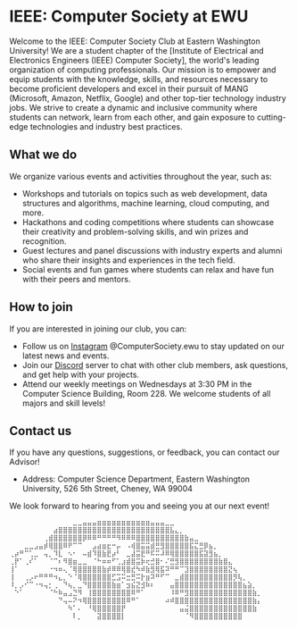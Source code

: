 # IEEE: Computer Society at EWU

Welcome to the IEEE: Computer Society Club at Eastern Washington University! We are a student chapter of the [Institute of Electrical and Electronics Engineers (IEEE) Computer Society], the world's leading organization of computing professionals. Our mission is to empower and equip students with the knowledge, skills, and resources necessary to become proficient developers and excel in their pursuit of MANG (Microsoft, Amazon, Netflix, Google) and other top-tier technology industry jobs. We strive to create a dynamic and inclusive community where students can network, learn from each other, and gain exposure to cutting-edge technologies and industry best practices.

## What we do

We organize various events and activities throughout the year, such as:

- Workshops and tutorials on topics such as web development, data structures and algorithms, machine learning, cloud computing, and more.
- Hackathons and coding competitions where students can showcase their creativity and problem-solving skills, and win prizes and recognition.
- Guest lectures and panel discussions with industry experts and alumni who share their insights and experiences in the tech field.
- Social events and fun games where students can relax and have fun with their peers and mentors.

## How to join

If you are interested in joining our club, you can:

- Follow us on [Instagram](https://www.instagram.com/computersociety.ewu/?igshid=MzMyNGUyNmU2YQ%3D%3D&utm_source=qr) @ComputerSociety.ewu to stay updated on our latest news and events.
- Join our [Discord](^5^) server to chat with other club members, ask questions, and get help with your projects.
- Attend our weekly meetings on Wednesdays at 3:30 PM in the Computer Science Building, Room 228. We welcome students of all majors and skill levels!

## Contact us

If you have any questions, suggestions, or feedback, you can contact our Advisor!
- Address: Computer Science Department, Eastern Washington University, 526 5th Street, Cheney, WA 99004

We look forward to hearing from you and seeing you at our next event!

```
⠀⠀⠀⠀⠀⠀⠀⠀⠀⠀⠀⠀⠀⣀⣀⣤⣤⣤⣶⣶⣶⣶⣶⣶⣶⣶⣶⣶⣶⣤⣤⣤⣀⣀⠀⠀⠀⠀⠀⠀⠀⠀⠀⠀⠀⠀⠀⠀⠀⠀⠀⠀⠀⠀⠀
⠀⠀⠀⠀⠀⠀⠀⠀⠀⣴⣿⣿⣿⣿⣿⣿⣿⣿⣿⣿⣿⣿⣿⣿⣿⣿⣿⣿⣿⣿⣿⣿⣿⣧⣄⡀⠀⠀⠀⠀⠀⠀⠀⠀⠀⠀⠀⠀⠀⠀⠀⠀⠀⠀
⠀⠀⠀⠀⠀⠀⠀⢀⣾⣿⣿⣿⣿⣿⣿⡿⠿⠿⠛⠛⠛⠛⠻⠿⠿⠿⣿⣿⣿⣿⣿⣿⣿⣿⣿⣿⣷⣤⣀⠀⠀⠀⠀⠀⠀⠀⠀⠀⠀⠀⠀⠀⠀⠀
⠀⠀⠀⣀⣀⣠⣤⡾⢿⣿⣿⠿⠟⠉⠉⠀⠀⣠⣴⣶⣖⠒⡤⠀⠠⢾⣿⣭⣭⣾⣛⣻⣿⣿⣿⣿⣿⣯⣍⣛⡿⣦⡀⠀⠀⠀⠀⠀⠀⠀⠀⠀⠀⠀⠀
⢀⡴⠛⠉⢁⣀⠀⢤⡀⠹⣇⠀⠢⠂⠀⠤⣾⠹⣿⣷⣟⡴⠃⠀⣀⣼⣭⣟⠛⠯⠭⠼⠿⢿⣿⣿⣿⣿⣿⣯⣽⣻⣦⡀⠀⠀⠀⠀⠀⠀⠀⠀⠀⠀
⢀⡟⠁⢀⠎⠁⠀⠀⠈⠉⠆⠻⣿⣶⣀⣀⠀⠈⠓⠶⠶⠋⢁⣰⣾⣿⣭⡷⢖⣚⣿⠂⠌⣛⣻⣿⣿⣿⣿⣿⣿⣿⣿⣷⣿⣄⠀⠀⠀⠀⠀⠀⠀⠀⠀
⢸⠁⠀⠀⠀⠀⠀⠀⠐⠲⠶⢄⠈⢿⣿⣿⣿⣿⣿⣷⡾⠿⠿⢿⣿⣞⠳⠾⣷⣻⢿⣯⠽⠛⠛⠉⣹⣿⣿⣿⣿⣿⣿⣿⣿⣝⢦⠀⠀⠀⠀⠀⠀⠀⠀
⢸⠀⠀⢀⡠⠖⠛⠛⠛⠲⣄⡀⠑⠈⢿⣿⣿⣿⣿⣿⣿⣋⣩⠭⣒⣛⠭⡗⣶⠽⠛⠋⠉⠀⣀⣾⣿⣿⣿⣿⣿⣿⣿⣿⣿⣿⡻⢧⡀⠀⠀⠀⠀⠀⠀
⠸⡀⡠⠊⠉⠐⠲⢤⡂⢀⠀⠙⢦⡀⣀⠙⣿⣿⣿⣿⣿⣷⣶⠁⣲⣮⣝⣺⠷⠆⠀⠀⠀⣤⣿⣿⣿⣿⣿⣿⣿⣿⣿⣿⣿⣿⣿⣿⣦⣵⡀⠀⠀⠀⠀⠀
⠀⠑⠁⠀⠀⠀⠀⠀⠈⠓⠷⣤⣠⣙⠻⠀⢸⣿⣿⣿⣿⣿⣿⣿⣿⠿⠛⠁⠀⠀⠀⠀⠀⠸⠿⠛⣻⣿⣿⣿⣿⣿⣿⣿⣿⣿⣿⣿⣿⣿⣷⡀⠀⠀⠀⠀
⠀⠀⠀⠀⠀⠀⠀⠀⠀⠀⠙⢤⠤⠝⠲⢿⣿⣿⣿⣿⣿⣿⣿⣿⠿⠛⠁⠀⠀⠀⠀⠀⠴⠾⣿⣿⣿⣿⣿⣿⣿⣿⣿⣿⣿⣿⣿⣿⣿⣿⣷⡄⠀⠀⠀
⠀⠀⠀⠀⠀⠀⠀⠀⠀⠀⠀⠀⠳⠁⠄⠀⠘⢿⣿⣿⣿⣿⣿⡟⠀⠀⠀⠀⠀⠀⠀⠀⠀⠀⠀⣤⣬⣿⣿⣿⣿⣿⣿⣿⣿⣿⣿⣿⣿⣿⣷⠀⠀⠀
⠀⠀⠀⠀⠀⠀⠀⠀⠀⠀⠀⠀⠀⠇⡀⠀⠀⠀⣽⣿⣿⣿⣿⡇⠀⠀⠀⠀⠀⠀⠀⠀⠀⠀⠀⠀⠈⠻⣿⣿⣿⣿⣿⣿⣿⣿⣿⣿
